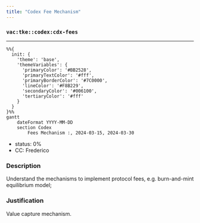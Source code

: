 ```yaml
---
title: "Codex Fee Mechanism"
---
```

### `vac:tke::codex:cdx-fees`
---

```mermaid
%%{ 
  init: { 
    'theme': 'base', 
    'themeVariables': { 
      'primaryColor': '#BB2528', 
      'primaryTextColor': '#fff', 
      'primaryBorderColor': '#7C0000', 
      'lineColor': '#F8B229', 
      'secondaryColor': '#006100', 
      'tertiaryColor': '#fff' 
    } 
  } 
}%%
gantt
	dateFormat YYYY-MM-DD
	section Codex
		Fees Mechanism :, 2024-03-15, 2024-03-30
```

- status: 0%
- CC: Frederico

### Description
Understand the mechanisms to implement protocol fees, e.g. burn-and-mint equilibrium model;

### Justification
Value capture mechanism.

